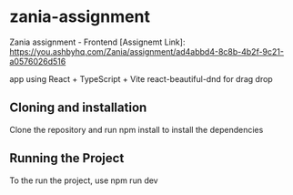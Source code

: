 # zania-assignment

Zania assignment - Frontend
[Assignemt Link]: https://you.ashbyhq.com/Zania/assignment/ad4abbd4-8c8b-4b2f-9c21-a0576026d516

app using React + TypeScript + Vite
react-beautiful-dnd for drag drop

## Cloning and installation

Clone the repository and run npm install to install the dependencies

## Running the Project

To the run the project, use npm run dev

